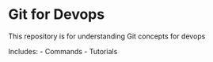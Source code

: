 # Git for Devops

This repository is for understanding Git concepts for devops


Includes:
    - Commands
    - Tutorials


